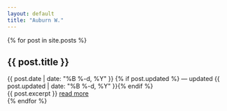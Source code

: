 ```yaml
---
layout: default
title: "Auburn W."
---
```


{% for post in site.posts %}
<article class="post">
	<h2>{{ post.title }}</h2>
	<div class="date">
		{{ post.date | date: "%B %-d, %Y" }}
		{% if post.updated %} — updated {{ post.updated | date: "%B %-d, %Y" }}{% endif %}
	</div>
	{{ post.excerpt }}
	<a href="{{ post.url | relative_url}}">read more</a>
</article>
{% endfor %}
